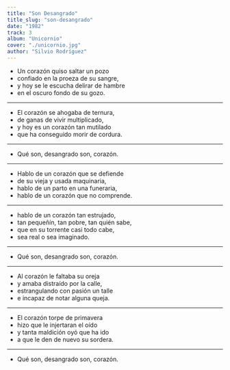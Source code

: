 ```yaml
---
title: "Son Desangrado"
title_slug: "son-desangrado"
date: "1982"
track: 3
album: "Unicornio"
cover: "./unicornio.jpg"
author: "Silvio Rodríguez"
---
```


- Un corazón quiso saltar un pozo
- confiado en la proeza de su sangre,
- y hoy se le escucha delirar de hambre
- en el oscuro fondo de su gozo.

---

- El corazón se ahogaba de ternura,
- de ganas de vivir multiplicado,
- y hoy es un corazón tan mutilado
- que ha conseguido morir de cordura.

---

- Qué son, desangrado son, corazón.

---

- Hablo de un corazón que se defiende
- de su vieja y usada maquinaria,
- hablo de un parto en una funeraria,
- hablo de un corazón que no comprende.

---

- hablo de un corazón tan estrujado,
- tan pequeñín, tan pobre, tan quién sabe,
- que en su torrente casi todo cabe,
- sea real o sea imaginado.

---

- Qué son, desangrado son, corazón.

---

- Al corazón le faltaba su oreja
- y amaba distraído por la calle,
- estrangulando con pasión un talle
- e incapaz de notar alguna queja.

---

- El corazón torpe de primavera
- hizo que le injertaran el oído
- y tanta maldición oyó que ha ido
- a que le den de nuevo su sordera.

---

- Qué son, desangrado son, corazón.
